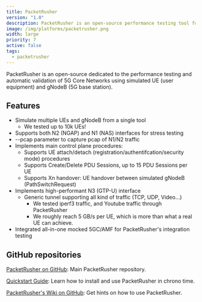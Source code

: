 ```yaml
---
title: PacketRusher
version: "1.0"
description: PacketRusher is an open-source performance testing tool for 5G Core networks.
image: /img/platforms/packetrusher.png
width: large
priority: 7
active: false
tags:
  - packetrusher
---
```

PacketRusher is an open-source dedicated to the performance testing and automatic validation of 5G Core Networks using simulated UE (user equipment) and gNodeB (5G base station).

## Features
* Simulate multiple UEs and gNodeB from a single tool
  * We tested up to 10k UEs!
* Supports both N2 (NGAP) and N1 (NAS) interfaces for stress testing
* --pcap parameter to capture pcap of N1/N2 traffic
* Implements main control plane procedures:
  * Supports UE attach/detach (registration/authentifcation/security mode) procedures
  * Supports Create/Delete PDU Sessions,  up to 15 PDU Sessions per UE
  * Supports Xn handover: UE handover between simulated gNodeB (PathSwitchRequest)
* Implements high-performant N3 (GTP-U) interface
  * Generic tunnel supporting all kind of traffic (TCP, UDP, Video…)
    * We tested iperf3 traffic, and Youtube traffic through PacketRusher
    * We roughly reach 5 GB/s per UE, which is more than what a real UE can achieve.
* Integrated all-in-one mocked 5GC/AMF for PacketRusher's integration testing

## GitHub repositories

[PacketRusher on GitHub](https://github.com/HewlettPackard/PacketRusher): Main PacketRusher repository.

[Quickstart Guide](https://github.com/HewlettPackard/PacketRusher/blob/main/README.md): Learn how to install and use PacketRusher in chrono time.

[PacketRusher's Wiki on GitHub](https://github.com/HewlettPackard/PacketRusher/wiki): Get hints on how to use PacketRusher.